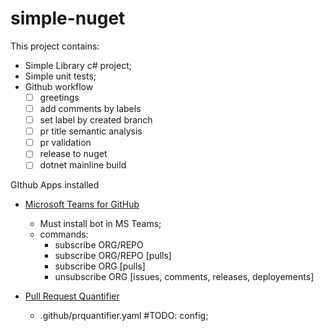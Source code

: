 # simple-nuget


This project contains:
- Simple Library c# project;
- Simple unit tests;
- Github workflow
  - [ ] greetings
  - [ ] add comments by labels
  - [ ] set label by created branch
  - [ ] pr title semantic analysis
  - [ ] pr validation
  - [ ] release to nuget
  - [ ] dotnet mainline build

GIthub Apps installed
  - [Microsoft Teams for GitHub](https://teams.github.com/)
    - Must install bot in MS Teams;
    - commands: 
      - subscribe ORG/REPO
      - subscribe ORG/REPO [pulls]
      - subscribe ORG [pulls]
      - unsubscribe ORG [issues, comments, releases, deployements]

  - [Pull Request Quantifier](https://github.com/microsoft/PullRequestQuantifier)
    - .github/prquantifier.yaml #TODO: config;

